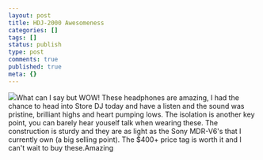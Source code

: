 ```yaml
---
layout: post
title: HDJ-2000 Awesomeness
categories: []
tags: []
status: publish
type: post
comments: true
published: true
meta: {}
---
```

![](/static/4f331d1f8754c7ec090e554a/50fe1c99e4b01c920a89f452/50fe1c99e4b01c920a89f4b1/1259290260137/iphone-20091126195240-1.jpg/1000w)What can I say but WOW! These headphones are amazing, I had the chance to head into Store DJ today and have a listen and the sound was pristine, brilliant highs and heart pumping lows. The isolation is another key point, you can barely hear youself talk when wearing these. The construction is sturdy and they are as light as the Sony MDR-V6's that I currently own (a big selling point).  The $400+ price tag is worth it and I can't wait to buy these.Amazing
